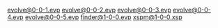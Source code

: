 evolve@0-0-1.evp
evolve@0-0-2.evp
evolve@0-0-3.evp
evolve@0-0-4.evp
evolve@0-0-5.evp
finder@1-0-0.evp
xspm@1-0-0.xsp
